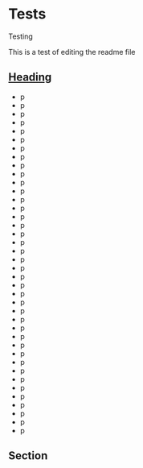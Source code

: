 # Tests
Testing

This is a test of editing the readme file

## [Heading](#section)
- p
- p
- p
- p
- p
- p
- p
- p
- p
- p
- p
- p
- p
- p
- p
- p
- p
- p
- p
- p
- p
- p
- p
- p
- p
- p
- p
- p
- p
- p
- p
- p
- p
- p
- p
- p
- p
- p
- p
- p
## Section
